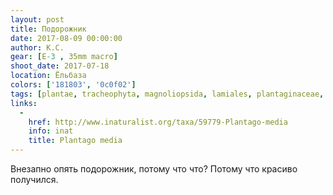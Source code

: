 ```yaml
---
layout: post
title: Подорожник
date: 2017-08-09 00:00:00
author: К.С.
gear: [E-3 , 35mm macro]
shoot_date: 2017-07-18
location: Ёльбаза
colors: ['181803', '0c0f02']
tags: [plantae, tracheophyta, magnoliopsida, lamiales, plantaginaceae, plantago, plantago media]
links:
  -
    href: http://www.inaturalist.org/taxa/59779-Plantago-media
    info: inat
    title: Plantago media
---
```

Внезапно опять подорожник, потому что что? Потому что красиво получился.
